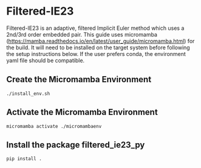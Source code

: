 # Filtered-IE23
Filtered-IE23 is an adaptive, filtered Implicit Euler method which uses a 2nd/3rd order embedded pair. This guide uses micromamba (https://mamba.readthedocs.io/en/latest/user_guide/micromamba.html) for the build. It will need to be installed on the target system before following the setup instructions below. If the user prefers conda, the environment yaml file should be compatible.

## Create the Micromamba Environment
```
./install_env.sh
```

## Activate the Micromamba Environment
```
micromamba activate ./micromambaenv
```

## Install the package filtered_ie23_py
```
pip install .
```

